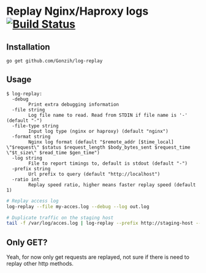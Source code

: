 # Replay Nginx/Haproxy logs [![Build Status](https://travis-ci.org/Gonzih/log-replay.svg?branch=master)](https://travis-ci.org/Gonzih/log-replay)

## Installation

```
go get github.com/Gonzih/log-replay
```

## Usage

```
$ log-replay:
  -debug
        Print extra debugging information
  -file string
        Log file name to read. Read from STDIN if file name is '-' (default "-")
  -file-type string
        Input log type (nginx or haproxy) (default "nginx")
  -format string
        Nginx log format (default "$remote_addr [$time_local] \"$request\" $status $request_length $body_bytes_sent $request_time \"$t_size\" $read_time $gen_time")
  -log string
        File to report timings to, default is stdout (default "-")
  -prefix string
        Url prefix to query (default "http://localhost")
  -ratio int
        Replay speed ratio, higher means faster replay speed (default 1)
```

```bash
# Replay access log
log-replay --file my-acces.log --debug --log out.log

# Duplicate traffic on the staging host
tail -f /var/log/acces.log | log-replay --prefix http://staging-host --log staging.log
```

## Only GET?

Yeah, for now only get requests are replayed, not sure if there is need to replay other http methods.
